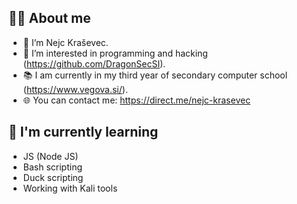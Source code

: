 ## 🧒🏻 About me
- 👋  I’m Nejc Kraševec.
- 👀  I’m interested in programming and hacking (https://github.com/DragonSecSI).
- 📚  I am currently in my third year of secondary computer school (https://www.vegova.si/).
- 🌐  You can contact me: https://direct.me/nejc-krasevec

## 🌱 I'm currently learning

- JS (Node JS)
- Bash scripting
- Duck scripting
- Working with Kali tools  
